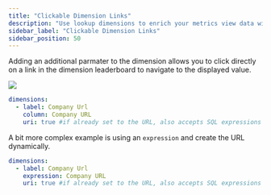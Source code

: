 ```yaml
---
title: "Clickable Dimension Links"
description: "Use lookup dimensions to enrich your metrics view data with reference information at query time"
sidebar_label: "Clickable Dimension Links"
sidebar_position: 50
---
```


Adding an additional parmater to the dimension allows you to click directly on a link in the dimension leaderboard to navigate to the displayed value.

 <img src = '/img/build/dashboard/clickable-dimension.png' class='rounded-gif' />
<br />

```yaml
dimensions:
  - label: Company Url
    column: Company URL
    uri: true #if already set to the URL, also accepts SQL expressions
```

A bit more complex example is using an `expression` and create the URL dynamically.

```yaml
dimensions:
  - label: Company Url
    expression: Company URL
    uri: true #if already set to the URL, also accepts SQL expressions
```
